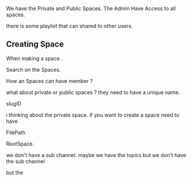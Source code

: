 We have the Private and Public Spaces.
The Admin Have Access to all spaces. 

there is some playlist that can shared to other users.

## Creating Space
When making a space .


Search on the Spaces.

How an Spaces can have member ? 

what about private or public spaces ? 
they need to have a unique name.

slugID

i thinking about the private space.
if you want to create a space need to have 

FilePath

RootSpace.

we don't have a sub channel.
maybe we have the topics but we don't have the sub channel 

but the 
